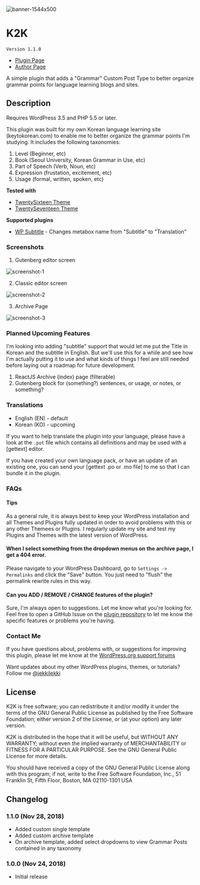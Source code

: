 ![banner-1544x500](https://github.com/jekkilekki/plugin-k2k/blob/master/assets/banner-1544x500.png?raw=true)

# K2K

`Version 1.1.0`

- [Plugin Page](https://github.com/jekkilekki/plugin-k2k)
- [Author Page](https://aaron.kr/)

A simple plugin that adds a "Grammar" Custom Post Type to better organize grammar points for language learning blogs and sites.

## Description

Requires WordPress 3.5 and PHP 5.5 or later.

This plugin was built for my own Korean language learning site (keytokorean.com) to
enable me to better organize the grammar points I'm studying. It includes the following taxonomies:

1. Level (Beginner, etc)
2. Book (Seoul University, Korean Grammar in Use, etc)
3. Part of Speech (Verb, Noun, etc)
4. Expression (frustation, excitement, etc)
5. Usage (formal, written, spoken, etc)

**Tested with**

- [TwentySixteen Theme](https://wordpress.org/themes/twentysixteen/)
- [TwentySeventeen Theme](https://wordpress.org/themes/twentyseventeen/)

**Supported plugins**

- [WP Subtitle](https://wordpress.org/plugins/wp-subtitle/) - Changes metabox name from "Subtitle" to "Translation"

### Screenshots

1. Gutenberg editor screen

![screenshot-1](https://github.com/jekkilekki/plugin-k2k/blob/master/assets/screenshot-1.png?raw=true)

2. Classic editor screen

![screenshot-2](https://github.com/jekkilekki/plugin-k2k/blob/master/assets/screenshot-2.png?raw=true)

3. Archive Page

![screenshot-3](https://github.com/jekkilekki/plugin-k2k/blob/master/assets/screenshot-3.png?raw=true)

### Planned Upcoming Features

I'm looking into adding "subtitle" support that would let me put the Title in Korean and the subtitle in English. But we'll use this for a while and see how I'm actually putting it to use and what kinds of things I feel are still needed before laying out a roadmap for future development.

1. ReactJS Archive (index) page (filterable)
2. Gutenberg block for (something?) sentences, or usage, or notes, or something?

### Translations

- English (EN) - default
- Korean (KO) - upcoming

If you want to help translate the plugin into your language, please have a look
at the `.pot` file which contains all definitions and may be used with a [gettext]
editor.

If you have created your own language pack, or have an update of an existing one,
you can send your [gettext .po or .mo file] to me so that I can bundle it in the
plugin.

### FAQs

#### Tips

As a general rule, it is always best to keep your WordPress installation and all
Themes and Plugins fully updated in order to avoid problems with this or any other
Themees or Plugins. I regularly update my site and test my Plugins and Themes with
the latest version of WordPress.

#### When I select something from the dropdown menus on the archive page, I get a 404 error.

Please navigate to your WordPress Dashboard, go to `Settings -> Permalinks` and click the "Save"
button. You just need to "flush" the permalink rewrite rules in this way.

#### Can you ADD / REMOVE / CHANGE features of the plugin?

Sure, I'm always open to suggestions. Let me know what you're looking for. Feel
free to open a GitHub Issue on the [plugin repository](https://github.com/jekkilekki/plugin-k2k/issues)
to let me know the specific features or problems you're having.

### Contact Me

If you have questions about, problems with, or suggestions for improving this
plugin, please let me know at the [WordPress.org support forums](http://wordpress.org/support/plugin/k2k)

Want updates about my other WordPress plugins, themes, or tutorials? Follow me
[@jekkilekki](http://twitter.com/jekkilekki)

## License

K2K is free software; you can redistribute it and/or modify it under the terms of the GNU General Public License as published by the Free Software Foundation; either version 2 of the License, or (at your option) any later version.

K2K is distributed in the hope that it will be useful, but WITHOUT ANY
WARRANTY; without even the implied warranty of MERCHANTABILITY or FITNESS FOR A
PARTICULAR PURPOSE. See the GNU General Public License for more details.

You should have received a copy of the GNU General Public License along with this
program; if not, write to the Free Software Foundation, Inc., 51 Franklin St, Fifth
Floor, Boston, MA 02110-1301 USA

## Changelog

### 1.1.0 (Nov 28, 2018)

- Added custom single template
- Added custom archive template
- On archive template, added select dropdowns to view Grammar Posts contained in any taxonomy

### 1.0.0 (Nov 24, 2018)

- Initial release
